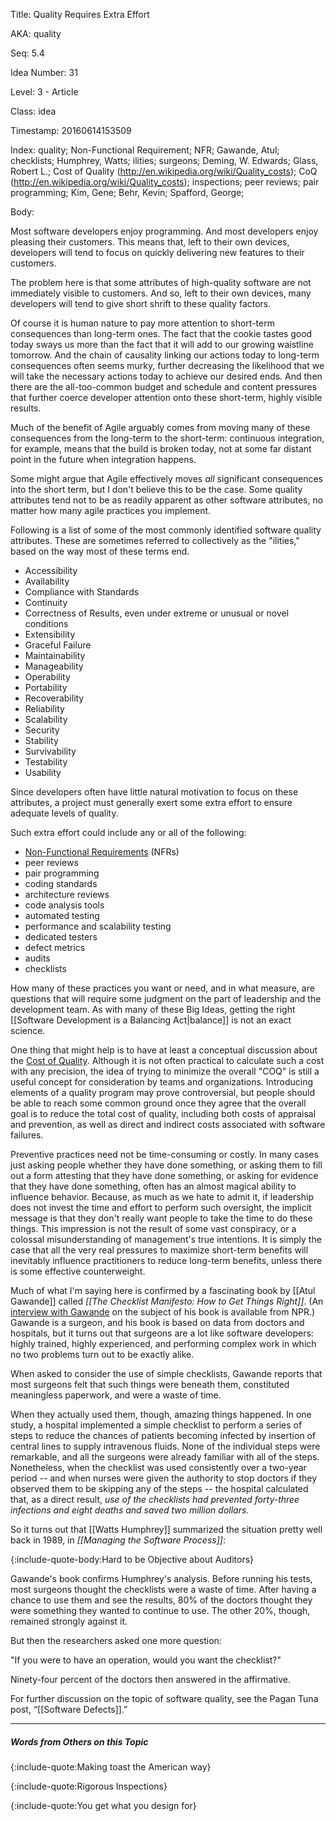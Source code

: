 Title:  Quality Requires Extra Effort

AKA:    quality

Seq:    5.4

Idea Number: 31

Level:  3 - Article

Class:  idea

Timestamp: 20160614153509

Index:  quality; Non-Functional Requirement; NFR; Gawande, Atul; checklists; Humphrey, Watts; ilities; surgeons; Deming, W. Edwards; Glass, Robert L.; Cost of Quality (http://en.wikipedia.org/wiki/Quality_costs); CoQ (http://en.wikipedia.org/wiki/Quality_costs); inspections; peer reviews; pair programming; Kim, Gene; Behr, Kevin; Spafford, George; 

Body:

Most software developers enjoy programming. And most developers enjoy pleasing their customers. This means that, left to their own devices, developers will tend to focus on quickly delivering new features to their customers.

The problem here is that some attributes of high-quality software are not immediately visible to customers. And so, left to their own devices, many developers will tend to give short shrift to these quality factors.

Of course it is human nature to pay more attention to short-term consequences than long-term ones. The fact that the cookie tastes good today sways us more than the fact that it will add to our growing waistline tomorrow. And the chain of causality linking our actions today to long-term consequences often seems murky, further decreasing the likelihood that we will take the necessary actions today to achieve our desired ends. And then there are the all-too-common budget and schedule and content pressures that further coerce developer attention onto these short-term, highly visible results.

Much of the benefit of Agile arguably comes from moving many of these consequences from the long-term to the short-term: continuous integration, for example, means that the build is broken today, not at some far distant point in the future when integration happens.

Some might argue that Agile effectively moves *all* significant consequences into the short term, but I don't believe this to be the case. Some quality attributes tend not to be as readily apparent as other software attributes, no matter how many agile practices you implement.

Following is a list of some of the most commonly identified software quality attributes. These are sometimes referred to collectively as the "ilities," based on the way most of these terms end.

* Accessibility
* Availability
* Compliance with Standards
* Continuity
* Correctness of Results, even under extreme or unusual or novel conditions
* Extensibility
* Graceful Failure
* Maintainability
* Manageability
* Operability
* Portability
* Recoverability
* Reliability
* Scalability
* Security
* Stability
* Survivability
* Testability
* Usability

Since developers often have little natural motivation to focus on these attributes, a project must generally exert some extra effort to ensure adequate levels of quality.

Such extra effort could include any or all of the following:

* <a href="https://en.wikipedia.org/wiki/Non-functional_requirement" class="reflink" target="ref">Non-Functional Requirements</a> (NFRs)
* peer reviews
* pair programming
* coding standards
* architecture reviews
* code analysis tools
* automated testing
* performance and scalability testing
* dedicated testers
* defect metrics
* audits
* checklists

How many of these practices you want or need, and in what measure, are questions that will require some judgment on the part of leadership and the development team. As with many of these Big Ideas, getting the right [[Software Development is a Balancing Act|balance]] is not an exact science.

One thing that might help is to have at least a conceptual discussion about the <a href="http://en.wikipedia.org/wiki/Quality_costs" class="reflink" target="ref">Cost of Quality</a>. Although it is not often practical to calculate such a cost with any precision, the idea of trying to minimize the overall "COQ" is still a useful concept for consideration by teams and organizations. Introducing elements of a quality program may prove controversial, but people should be able to reach some common ground once they agree that the overall goal is to reduce the total cost of quality, including both costs of appraisal and prevention, as well as direct and indirect costs associated with software failures.

Preventive practices need not be time-consuming or costly. In many cases just asking people whether they have done something, or asking them to fill out a form attesting that they have done something, or asking for evidence that they have done something, often has an almost magical ability to influence behavior. Because, as much as we hate to admit it, if leadership does not invest the time and effort to perform such oversight, the implicit message is that they don't really want people to take the time to do these things. This impression is not the result of some vast conspiracy, or a colossal misunderstanding of management's true intentions. It is simply the case that all the very real pressures to maximize short-term benefits will inevitably influence practitioners to reduce long-term benefits, unless there is some effective counterweight.

Much of what I'm saying here is confirmed by a fascinating book by [[Atul Gawande]] called <cite>[[The Checklist Manifesto: How to Get Things Right]]</cite>. (An <a href="http://www.npr.org/templates/story/story.php?storyId=122226184" class="reflink" target="ref">interview with Gawande</a> on the subject of his book is available from NPR.) Gawande is a surgeon, and his book is based on data from doctors and hospitals, but it turns out that surgeons are a lot like software developers: highly trained, highly experienced, and performing complex work in which no two problems turn out to be exactly alike.

When asked to consider the use of simple checklists, Gawande reports that most surgeons felt that such things were beneath them, constituted meaningless paperwork, and were a waste of time.

When they actually used them, though, amazing things happened. In one study, a hospital implemented a simple checklist to perform a series of steps to reduce the chances of patients becoming infected by insertion of central lines to supply intravenous fluids. None of the individual steps were remarkable, and all the surgeons were already familiar with all of the steps. Nonetheless, when the checklist was used consistently over a two-year period -- and when nurses were given the authority to stop doctors if they observed them to be skipping any of the steps -- the hospital calculated that, as a direct result, *use of the checklists had prevented forty-three infections and eight deaths and saved two million dollars*.

So it turns out that [[Watts Humphrey]] summarized the situation pretty well back in 1989, in <cite>[[Managing the Software Process]]</cite>:

{:include-quote-body:Hard to be Objective about Auditors}

Gawande's book confirms Humphrey's analysis. Before running his tests, most surgeons thought the checklists were a waste of time. After having a chance to use them and see the results, 80% of the doctors thought they were something they wanted to continue to use. The other 20%, though, remained strongly against it.

But then the researchers asked one more question:

"If you were to have an operation, would you want the checklist?"

Ninety-four percent of the doctors then answered in the affirmative.

For further discussion on the topic of software quality, see the Pagan Tuna post, &#8220;[[Software Defects]].&#8221;

----

##### Words from Others on this Topic

{:include-quote:Making toast the American way}

{:include-quote:Rigorous Inspections}

{:include-quote:You get what you design for}

